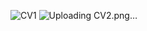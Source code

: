 ![CV1](https://github.com/JohnnyCappuccino/CV-creator/assets/105884435/95c1cf55-f508-4fa5-bd8c-a8b3161afa9a)
![Uploading CV2.png…]()
